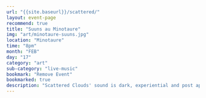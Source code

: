 ```yaml
---
url: "{{site.baseurl}}/scattered/"
layout: event-page
recommend: true
title: "Suuns au Minotaure"
img: "art/minotaure-suuns.jpg"
location: "Minotaure"
time: "8pm"
month: "FEB"
day: "17"
category: "art"
sub-category: "live-music"
bookmark: "Remove Event"
bookmarked: true
description: "Scattered Clouds' sound is dark, experiential and post apocalyptic. It layers artificial enstasy with bouts of unsteady euphoria and romanticism. Brooding rhythms and precise noise from this experimental 3-piece underline film noir imagery and auto-fictional narratives."
---
```

